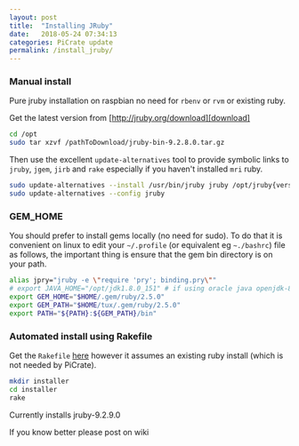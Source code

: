 ```yaml
---
layout: post
title:  "Installing JRuby"
date:   2018-05-24 07:34:13
categories: PiCrate update
permalink: /install_jruby/
---
```

### Manual install ###

Pure jruby installation on raspbian no need for `rbenv` or `rvm` or existing ruby.


Get the latest version from [http://jruby.org/download][download]

```bash
cd /opt
sudo tar xzvf /pathToDownload/jruby-bin-9.2.8.0.tar.gz
```

Then use the excellent `update-alternatives` tool to provide symbolic links to `jruby`, `jgem`, `jirb` and `rake` especially if you haven't installed `mri` ruby.

```bash
sudo update-alternatives --install /usr/bin/jruby jruby /opt/jruby{version}/bin/jruby 100
sudo update-alternatives --config jruby
```

### GEM_HOME ###

You should prefer to install gems locally (no need for sudo). To do that it is convenient on linux to edit your `~/.profile` (or equivalent eg `~./bashrc`) file as follows, the important thing is ensure that the gem bin directory is on your path.

```bash
alias jpry="jruby -e \"require 'pry'; binding.pry\""
# export JAVA_HOME="/opt/jdk1.8.0_151" # if using oracle java openjdk-8 is fine though
export GEM_HOME="$HOME/.gem/ruby/2.5.0"
export GEM_PATH="$HOME/tux/.gem/ruby/2.5.0"
export PATH="${PATH}:${GEM_PATH}/bin"
```

### Automated install using Rakefile ###
Get the `Rakefile` [here][rake_gist] however it assumes an existing ruby install (which is not needed by PiCrate).

```bash
mkdir installer
cd installer
rake
```
Currently installs jruby-9.2.9.0

If you know better please post on wiki

[download]:"https://repo1.maven.org/maven2/org/jruby/jruby-dist/9.2.9.0/jruby-dist-9.2.9.0-bin.tar.gz"
[rake_gist]:https://gist.github.com/monkstone/159c5a9813c9cd181040b4715e74f6b2
